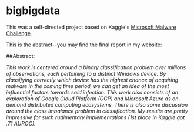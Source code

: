 # bigbigdata


This was a self-directed project based on Kaggle's [Microsoft Malware Challenge](https://www.kaggle.com/c/microsoft-malware-prediction).

This is the abstract--you may find the final report in my website:

##Abstract:

*This work is centered around a binary classification problem over millions of observations, each pertaining to a distinct Windows device. By classifying correctly which device has the highest chance of acquiring malware in the coming time period, we can get an idea of the most influential factors towards said infection. This work also consists of an exploration of Google Cloud Platform (GCP) and Microsoft Azure as on-demand distributed computing ecosystems. There is also some discussion around the class imbalance problem in classification. My results are pretty impressive for such rudimentary implementations (1st place in Kaggle got .71 AUROC).*
